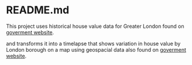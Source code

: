 # README.md

This project uses historical house value data for Greater London found on [goverment website](https://data.london.gov.uk/dataset/average-house-prices?fbclid=IwAR1tkLuSPkLBIcIwG4RfgXiT_iq_K98cFR4o3qxpV0).

and transforms it into a timelapse that shows variation in house value by London borough on a map using geospacial data also found on [goverment website](https://data.london.gov.uk/dataset/statistical-gis-boundary-files-london).

